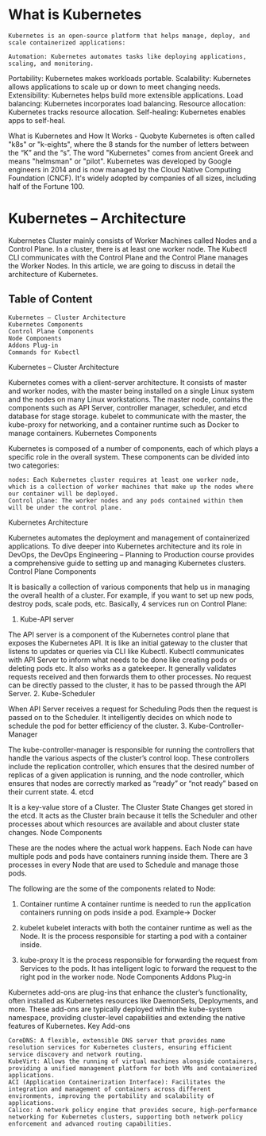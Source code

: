 # What is Kubernetes #

    Kubernetes is an open-source platform that helps manage, deploy, and scale containerized applications: 

    Automation: Kubernetes automates tasks like deploying applications, scaling, and monitoring. 

Portability: Kubernetes makes workloads portable. 
Scalability: Kubernetes allows applications to scale up or down to meet changing needs. 
Extensibility: Kubernetes helps build more extensible applications. 
Load balancing: Kubernetes incorporates load balancing. 
Resource allocation: Kubernetes tracks resource allocation. 
Self-healing: Kubernetes enables apps to self-heal. 

What is Kubernetes and How It Works - Quobyte
Kubernetes is often called "k8s" or "k-eights", where the 8 stands for the number of letters between the “K” and the “s”. The word "Kubernetes" comes from ancient Greek and means "helmsman" or "pilot". 
Kubernetes was developed by Google engineers in 2014 and is now managed by the Cloud Native Computing Foundation (CNCF). It's widely adopted by companies of all sizes, including half of the Fortune 100. 

# Kubernetes – Architecture #

Kubernetes Cluster mainly consists of Worker Machines called Nodes and a Control Plane. In a cluster, there is at least one worker node. The Kubectl CLI communicates with the Control Plane and the Control Plane manages the Worker Nodes. In this article, we are going to discuss in detail the architecture of Kubernetes.

## Table of Content ##

    Kubernetes – Cluster Architecture
    Kubernetes Components
    Control Plane Components
    Node Components
    Addons Plug-in
    Commands for Kubectl

Kubernetes – Cluster Architecture

Kubernetes comes with a client-server architecture. It consists of master and worker nodes, with the master being installed on a single Linux system and the nodes on many Linux workstations. The master node, contains the components such as API Server, controller manager, scheduler, and etcd database for stage storage. kubelet to communicate with the master, the kube-proxy for networking, and a container runtime such as Docker to manage containers.
Kubernetes Components

Kubernetes is composed of a number of components, each of which plays a specific role in the overall system. These components can be divided into two categories:

    nodes: Each Kubernetes cluster requires at least one worker node, which is a collection of worker machines that make up the nodes where our container will be deployed.
    Control plane: The worker nodes and any pods contained within them will be under the control plane. 

Kubernetes Architecture

Kubernetes automates the deployment and management of containerized applications. To dive deeper into Kubernetes architecture and its role in DevOps, the DevOps Engineering – Planning to Production course provides a comprehensive guide to setting up and managing Kubernetes clusters.
Control Plane Components

It is basically a collection of various components that help us in managing the overall health of a cluster.  For example, if you want to set up new pods, destroy pods, scale pods, etc. Basically, 4 services run on Control Plane:
1. Kube-API server

The API server is a component of the Kubernetes control plane that exposes the Kubernetes API. It is like an initial gateway to the cluster that listens to updates or queries via CLI like Kubectl. Kubectl communicates with API Server to inform what needs to be done like creating pods or deleting pods etc. It also works as a gatekeeper. It generally validates requests received and then forwards them to other processes. No request can be directly passed to the cluster, it has to be passed through the API Server.
2. Kube-Scheduler

When API Server receives a request for Scheduling Pods then the request is passed on to the Scheduler. It intelligently decides on which node to schedule the pod for better efficiency of the cluster.
3. Kube-Controller-Manager

The kube-controller-manager is responsible for running the controllers that handle the various aspects of the cluster’s control loop. These controllers include the replication controller, which ensures that the desired number of replicas of a given application is running, and the node controller, which ensures that nodes are correctly marked as “ready” or “not ready” based on their current state.
4. etcd 

It is a key-value store of a Cluster. The Cluster State Changes get stored in the etcd. It acts as the Cluster brain because it tells the Scheduler and other processes about which resources are available and about cluster state changes.
Node Components

These are the nodes where the actual work happens. Each Node can have multiple pods and pods have containers running inside them. There are 3 processes in every Node that are used to Schedule and manage those pods.

The following are the some of the components related to Node:
1. Container runtime
   A container runtime is needed to run the application containers running on pods inside a pod. Example-> Docker

2. kubelet
   kubelet interacts with both the container runtime as well as the Node. It is the process responsible for starting a pod with a container inside.

3. kube-proxy
   It is the process responsible for forwarding the request from Services to the pods. It has intelligent logic to forward the request to the right pod in the worker node.
Node Components
Addons Plug-in

Kubernetes add-ons are plug-ins that enhance the cluster’s functionality, often installed as Kubernetes resources like DaemonSets, Deployments, and more. These add-ons are typically deployed within the kube-system namespace, providing cluster-level capabilities and extending the native features of Kubernetes.
Key Add-ons

    CoreDNS: A flexible, extensible DNS server that provides name resolution services for Kubernetes clusters, ensuring efficient service discovery and network routing.
    KubeVirt: Allows the running of virtual machines alongside containers, providing a unified management platform for both VMs and containerized applications.
    ACI (Application Containerization Interface): Facilitates the integration and management of containers across different environments, improving the portability and scalability of applications.
    Calico: A network policy engine that provides secure, high-performance networking for Kubernetes clusters, supporting both network policy enforcement and advanced routing capabilities.


